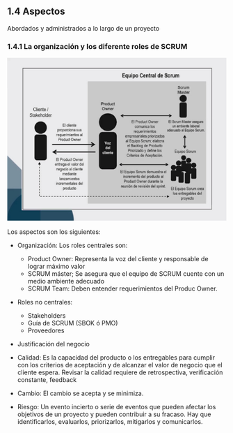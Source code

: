 ## 1.4 Aspectos

Abordados y administrados a lo largo de un proyecto

### 1.4.1 La organización y los diferente roles de SCRUM

![image](../img/scrum_team.jpg)

Los aspectos son los siguientes:

-   Organización: Los roles centrales son:  
    -   Product Owner: Representa la voz del cliente y responsable de
        lograr máximo valor
    -   SCRUM máster; Se asegura que el equipo de SCRUM cuente con un
        medio ambiente adecuado
    -   SCRUM Team: Deben entender requerimientos del Produc Owner.

-   Roles no centrales:  
    -   Stakeholders
    -   Guía de SCRUM (SBOK ó PMO)
    -   Proveedores

-   Justificación del negocio

-   Calidad: Es la capacidad del producto o los entregables para cumplir
    con los criterios de aceptación y de alcanzar el valor de negocio
    que el cliente espera. Revisar la calidad requiere de retrospectiva,
    verificación constante, feedback

-   Cambio: El cambio se acepta y se minimiza.

-   Riesgo: Un evento incierto o serie de eventos que pueden afectar los
    objetivos de un proyecto y pueden contribuir a su fracaso. Hay que
    identificarlos, evaluarlos, priorizarlos, mitigarlos y comunicarlos.

